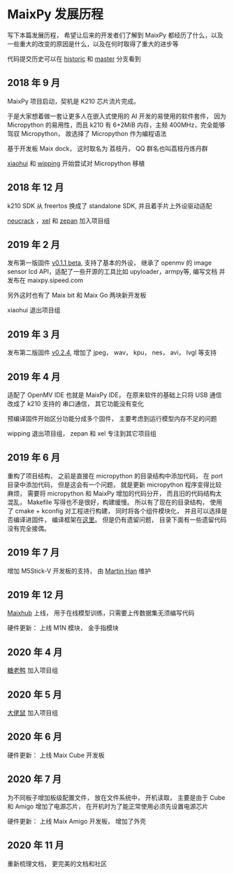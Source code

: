 MaixPy 发展历程
========

写下本篇发展历程， 希望让后来的开发者们了解到 MaixPy 都经历了什么，以及一些重大的改变的原因是什么，以及在何时取得了重大的进步等


代码提交历史可以在 [historic](https://github.com/sipeed/MaixPy/commits/historic) 和 [master](https://github.com/sipeed/MaixPy/commits/master) 分支看到


## 2018 年 9 月

MaixPy 项目启动，契机是 K210 芯片流片完成。

于是大家想着做一套让更多人在嵌入式使用的 AI 开发的易使用的软件套件， 因为 Micropython 的易用性，而且 k210 有 6+2MiB 内存，主频 400MHz，完全能够驾驭 Micropython， 故选择了 Micropython 作为编程语法

基于开发板 Maix dock， 这时取名为 荔枝丹， QQ 群名也叫荔枝丹炼丹群

[xiaohui](https://github.com/xiaoxiaohuixxh) 和 [wipping](https://github.com/wipping) 开始尝试对 Micropython 移植

## 2018 年 12 月

k210 SDK 从 freertos 换成了 standalone SDK, 并且着手片上外设驱动适配

[neucrack](https://github.com/neutree) ，[xel](https://github.com/xelll) 和 [zepan](https://github.com/Zepan) 加入项目组


## 2019 年 2 月

发布第一版固件 [v0.1.1 beta](https://github.com/sipeed/MaixPy/releases/tag/v0.1.1), 支持了基本的外设， 继承了 openmv 的 image sensor lcd API，适配了一些开源的工具比如 upyloader，armpy等, 编写文档 并发布在 maixpy.sipeed.com

另外这时也有了 Maix bit 和 Maix Go 两块新开发板

xiaohui 退出项目组

## 2019 年 3 月

发布第二版固件 [v0.2.4](https://github.com/sipeed/MaixPy/releases/tag/v0.2.4), 增加了 jpeg， wav， kpu， nes， avi， lvgl 等支持


## 2019 年 4 月

适配了 OpenMV IDE 也就是 MaixPy IDE， 在原来软件的基础上只将 USB 通信改成了 k210 支持的 串口通信， 其它功能没有变化

预编译固件开始区分功能分成多个固件， 主要考虑到运行模型内存不足的问题

wipping 退出项目组， zepan 和 xel 专注到其它项目组


## 2019 年 6 月


重构了项目结构， 之前是直接在 micropython 的目录结构中添加代码， 在 port 目录中添加代码， 但是这会有一个问题， 就是更新 micropython 程序变得比较麻烦， 需要将 micropython 和 MaixPy 增加的代码分开， 而且旧的代码结构太混乱， Makefile 写得也不是很好，构建缓慢。
所以有了现在的目录结构， 使用了 cmake + kconfig 对工程进行构建， 同时将各个组件模块化， 并且可以选择是否编译进固件， 编译框架在[这里](https://github.com/Neutree/c_cpp_project_framework)。 但是仍有遗留问题， 目录下面有一些遗留代码没有完全接偶。


## 2019 年 7 月

增加 M5Stick-V 开发板的支持， 由 [Martin Han](https://github.com/MarsTechHAN) 维护


## 2019 年 12 月

[Maixhub](https://www.maixhub.com) 上线， 用于在线模型训练，只需要上传数据集无须编写代码

硬件更新： 上线 M1N 模块， 金手指模块

## 2020 年 4 月

[糖老鸭](https://github.com/QinYUN575) 加入项目组


## 2020 年 5 月

[大佬鼠](https://github.com/junhuanchen) 加入项目组

## 2020 年 6 月

硬件更新： 上线 Maix Cube 开发板

## 2020 年 7 月

为不同板子增加板级配置文件， 放在文件系统中， 开机读取， 主要是由于 Cube 和 Amigo 增加了电源芯片， 在开机时为了能正常使用必须先设置电源芯片

硬件更新： 上线 Maix Amigo 开发板， 增加了外壳

## 2020 年 11 月

重新梳理文档， 更完美的文档和社区


